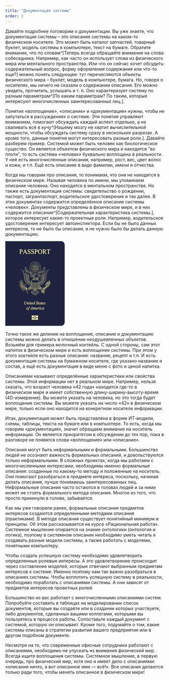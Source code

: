 ```yaml
---
title: "Документация системы"
order: 2
---
```




Давайте подробнее поговорим о документации. Вы уже знаете, что документация системы – это описание системы на каком-то физическом носителе. Это может быть каталог запчастей, товарный буклет, модель системы в компьютере, текст на бумаге. Обратите внимание, что по словам^[Теперь всегда обращайте внимание на слова собеседника. Например, как часто он использует слова из физического мира или ментального пространства. Или что он сейчас хочет обсудить: содержательный вопрос, форму оформления содержания или что-то еще?] можно понять следующее: тут перечисляются объекты физического мира – буклет, модель в компьютере, бумага. Но, говоря о носителях, мы ничего не сказали о содержании описания. Его можно увидеть, прочитать, услышать и т. п. Оно характеризует систему по разным параметрам^[По каким параметрам? По таким, которые интересуют многочисленных заинтересованных лиц.].

Понятия «воплощение», «описание» и «документация» нужны, чтобы не запутаться в рассуждениях о системе. Эти понятия управляют вниманием, помогают обсуждать каждый аспект отдельно, а не сваливать всё в кучу^[Нашему мозгу не хватит вычислительной мощности, чтобы обсуждать систему сразу в нескольких разрезах. А кроме того, данные понятия могут интересовать разные роли.]. Давайте разберем пример. Системой может быть человек как биологическое существо. Он является объектом физического мира и находится "во плоти", то есть система «человек» буквально воплощена в реальности. У неё есть многочисленные описания, например, рост, вес, цвет волос и кожи, и т.п. Ещё есть описание в виде фамилии, имени и отчества.

Когда мы говорим про описания, то понимаем, что они не находятся в физическом мире. Называя человека по имени, мы упоминаем описание человека. Оно находится в ментальном пространстве. Но также есть документация системы: свидетельство о рождении, паспорт, загранпаспорт, водительское удостоверение и так далее. В этих документах содержится определённое описание системы «человек». Документы представлены в физическом мире, и в них содержится описание^[Содержательная характеристика системы.], которое интересует какие-то проектные роли. Например, водительское удостоверение интересует автоинспектора. Если бы не было данных интересов, то не было бы описания, и не нужно было бы делать данную документацию.


![](./system-documentation-4.png)


Точно такое же деление на воплощение, описание и документацию системы можно делать в отношении неодушевленных объектов. Возьмём для примера молочный коктейль. С одной стороны, сам этот напиток в физическом мире и есть воплощение системы. При этом у этого коктейля есть разные описания: название, рецепт и т.п. И есть документация системы на бумажном носителе, где указано название и состав, а ещё есть документация в виде меню с фото и ценой напитка.

Описаниями называют определённые характеристики или свойства системы. Этой информации нет в реальном мире. Например, нельзя сказать, что возраст человека «42 года» находится где-то в физическом мире и имеет собственную длину-ширину-высоту-время (4D-измерение). Вы можете указать на человека, но это тогда будет воплощение системы. Вы можете указать на число «42» в физическом мире, только если оно находится на конкретном носителе информации.

Итак, документация может быть представлена в форме ИТ-модели, схемы, таблицы, текста на бумаге или в компьютере. То есть, когда мы говорим «документация», значит обращаем внимание на носитель информации. Он является приоритетом в обсуждении до тех пор, пока в разговоре не появятся слова «воплощение» или «описание».

Описания могут быть неформальными и формальными. Большинство людей не осознают важность формальных описаний, и довольствуются только неформальными. В сложных проектах, когда мы работаем с многочисленными интересами, необходимы именно формальные описания: созданные по какому-то методу и положенные на носитель. Они помогают разобраться в предмете интереса, поскольку, начиная делать описания, лучше понимаешь заинтересованных лиц. Неформальные описания часто остаются в головах людей и за ними может не стоять формального метода описания. Многое из того, что просто прикинули в голове, забывается.

Как мы уже говорили ранее, формальные описания предметов интересов создаются определенными методами описания (практиками). В методе описания существует понятийный минимум и принципы. Об этом рассказывается на курсе «Рациональная работа». Системное мышление опирается на знание онтологики (онтология и логика), поэтому в системном описании необходимо уметь читать и создавать разные модели системы, а также работать с моделями, понятными компьютеру.

Чтобы создать успешную систему необходимо удовлетворить определенные ролевые интересы. А это удовлетворение происходит через составление моделей, которые отвечают выбранным предметам интересов к системе. Именно поэтому нам так важно разобраться в описаниях системы. Чтобы воплотить успешную систему в реальности, необходимо поработать с описаниями системы. А они зависят от предметов интересов проектных ролей.

Большинство из вас работает с многочисленными описаниями систем. Попробуйте составить в таблицах на моделировании список документов, которые вы создаёте или в создании которых участвуете, либо документов, сделанных вашими коллегами, которыми вы пользуетесь в процессе работы. Сопоставьте каждый документ с системой, которую он описывает. Кроме того, подумайте о том, какие системы описаны в стратегии развития вашего предприятия или в другом подобном документе.

Несмотря на то, что современные офисные сотрудники работают с описаниями, необходимо не упускать из внимания физический мир. Всегда ищите воплощения системы. Системное мышление, в первую очередь, про физический мир, хотя оно и имеет дело с описаниями: «описания ничто, а вот описанное ими — всё!». Все описания делаются только ради того, чтобы менять описанное в физическом мире!

